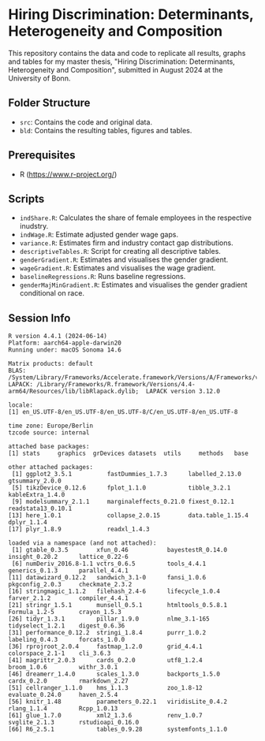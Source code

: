# Hiring Discrimination: Determinants, Heterogeneity and Composition
This repository contains the data and code to replicate all results, graphs and tables for my master thesis, "Hiring Discrimination: Determinants, Heterogeneity and Composition", submitted in August 2024 at the University of Bonn.

## Folder Structure
* `src`: Contains the code and original data.
* `bld`: Contains the resulting tables, figures and tables.

## Prerequisites
* R (https://www.r-project.org/)

## Scripts
* `indShare.R`: Calculates the share of female employees in the respective inudstry.
* `indWage.R`: Estimate adjusted gender wage gaps.
* `variance.R`: Estimates firm and industry contact gap distributions.
* `descriptiveTables.R`: Script for creating all descriptive tables.
* `genderGradient.R`: Estimates and visualises the gender gradient.
* `wageGradient.R`: Estimates and visualises the wage gradient.
* `baselineRegressions.R`: Runs baseline regressions.
* `genderMajMinGradient.R`: Estimates and visualises the gender gradient conditional on race.

## Session Info
```
R version 4.4.1 (2024-06-14)
Platform: aarch64-apple-darwin20
Running under: macOS Sonoma 14.6

Matrix products: default
BLAS:   /System/Library/Frameworks/Accelerate.framework/Versions/A/Frameworks/vecLib.framework/Versions/A/libBLAS.dylib 
LAPACK: /Library/Frameworks/R.framework/Versions/4.4-arm64/Resources/lib/libRlapack.dylib;  LAPACK version 3.12.0

locale:
[1] en_US.UTF-8/en_US.UTF-8/en_US.UTF-8/C/en_US.UTF-8/en_US.UTF-8

time zone: Europe/Berlin
tzcode source: internal

attached base packages:
[1] stats     graphics  grDevices datasets  utils     methods   base     

other attached packages:
 [1] ggplot2_3.5.1          fastDummies_1.7.3      labelled_2.13.0        gtsummary_2.0.0       
 [5] tikzDevice_0.12.6      fplot_1.1.0            tibble_3.2.1           kableExtra_1.4.0      
 [9] modelsummary_2.1.1     marginaleffects_0.21.0 fixest_0.12.1          readstata13_0.10.1    
[13] here_1.0.1             collapse_2.0.15        data.table_1.15.4      dplyr_1.1.4           
[17] plyr_1.8.9             readxl_1.4.3          

loaded via a namespace (and not attached):
 [1] gtable_0.3.5        xfun_0.46           bayestestR_0.14.0   insight_0.20.2      lattice_0.22-6     
 [6] numDeriv_2016.8-1.1 vctrs_0.6.5         tools_4.4.1         generics_0.1.3      parallel_4.4.1     
[11] datawizard_0.12.2   sandwich_3.1-0      fansi_1.0.6         pkgconfig_2.0.3     checkmate_2.3.2    
[16] stringmagic_1.1.2   filehash_2.4-6      lifecycle_1.0.4     farver_2.1.2        compiler_4.4.1     
[21] stringr_1.5.1       munsell_0.5.1       htmltools_0.5.8.1   Formula_1.2-5       crayon_1.5.3       
[26] tidyr_1.3.1         pillar_1.9.0        nlme_3.1-165        tidyselect_1.2.1    digest_0.6.36      
[31] performance_0.12.2  stringi_1.8.4       purrr_1.0.2         labeling_0.4.3      forcats_1.0.0      
[36] rprojroot_2.0.4     fastmap_1.2.0       grid_4.4.1          colorspace_2.1-1    cli_3.6.3          
[41] magrittr_2.0.3      cards_0.2.0         utf8_1.2.4          broom_1.0.6         withr_3.0.1        
[46] dreamerr_1.4.0      scales_1.3.0        backports_1.5.0     cardx_0.2.0         rmarkdown_2.27     
[51] cellranger_1.1.0    hms_1.1.3           zoo_1.8-12          evaluate_0.24.0     haven_2.5.4        
[56] knitr_1.48          parameters_0.22.1   viridisLite_0.4.2   rlang_1.1.4         Rcpp_1.0.13        
[61] glue_1.7.0          xml2_1.3.6          renv_1.0.7          svglite_2.1.3       rstudioapi_0.16.0  
[66] R6_2.5.1            tables_0.9.28       systemfonts_1.1.0  
```
